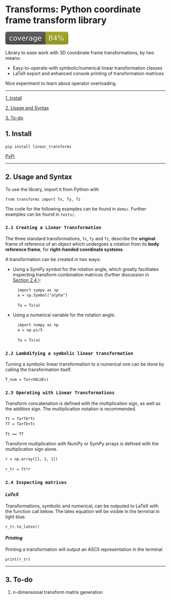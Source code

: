 # Transforms: Python coordinate frame transform library

![alt text](tests/coverage/coverage.svg ".coverage available in tests/coverage/")

Library to ease work with 3D coordinate frame transformations, by two means:
- Easy-to-operate-with symbolic/numerical linear transformation classes
- LaTeX export and enhanced console printing of transformation matrices

Nice experiment to learn about operator overloading.

---

[ 1. Install ](#1-install)

[ 2. Usage and Syntax ](#2-usage-and-syntax)

[ 3. To-do ](#3-to-do)

## 1. Install

`pip install linear_transforms`

[ PyPi ](https://pypi.org/project/linear-transforms/)

---

## 2. Usage and Syntax

To use the library, import it from Python with

    from transforms import Tx, Ty, Tz

The code for the following examples can be found in `demo/`. Further examples can be found in `tests/`.

### `2.1 Creating a Linear Transformation`

The three standard transformations, `Tx`, `Ty` and `Tz`, describe the **original** frame of reference of an object which undergoes a rotation from its **body reference frame**, for **right-handed coordinate systems**. 

A transformation can be created in two ways:

- Using a SymPy symbol for the rotation angle, which greatly facilitates inspecting transform combination matrices (further discussion in [ Section 2.4 ](#24-inspecting-matrices)):

        import sympy as sp
        a = sp.Symbol("alpha")

        Ta = Tx(a)

- Using a numerical variable for the rotation angle:
    
        import numpy as np
        a = np.pi/5

        Ta = Tx(a)

### `2.2 Lambdifying a symbolic linear transformation`

Turning a symbolic linear transformation to a numerical one can be done by calling the transformation itself.

    T_num = Ta(<VALUE>)

### `2.3 Operating with Linear Transformations`

Transform concatenation is defined with the multiplication sign, as well as the addition sign. The multiplication notation is recommended.

    Tt = Ta*Tb*Tc
    TT = Ta+Tb+Tc
    
    Tt == TT
    
Transform multiplication with NumPy or SymPy arrays is defined with the multiplication sign alone.

    r = np.array([1, 1, 1])
    
    r_tr = Tt*r
    
### `2.4 Inspecting matrices`

#### _LaTeX_

Transformations, symbolic and numerical, can be outputed to LaTeX with the function call below. The latex equation will be visible in the terminal in light blue.

    r_tr.to_latex()

#### _Printing_

Printing a transformation will output an ASCII representation in the terminal

    print(r_tr)

---

## 3. To-do

1. n-dimensional transform matrix generation
